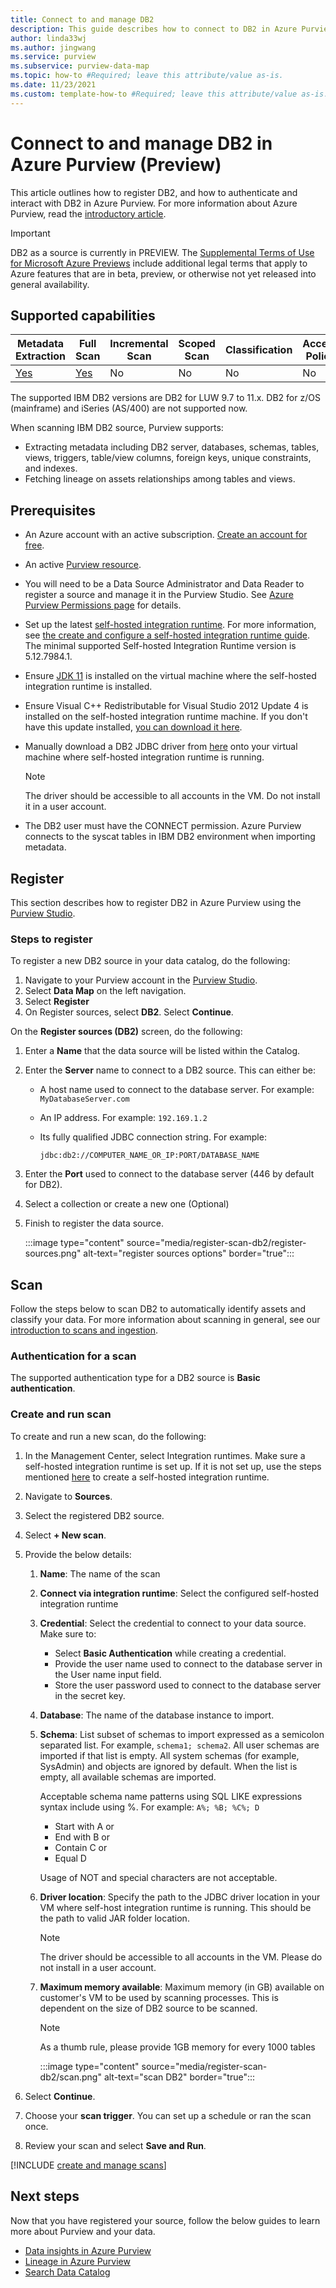 ```yaml
---
title: Connect to and manage DB2
description: This guide describes how to connect to DB2 in Azure Purview, and use Purview's features to scan and manage your DB2 source.
author: linda33wj
ms.author: jingwang
ms.service: purview
ms.subservice: purview-data-map
ms.topic: how-to #Required; leave this attribute/value as-is.
ms.date: 11/23/2021
ms.custom: template-how-to #Required; leave this attribute/value as-is.
---
```


# Connect to and manage DB2 in Azure Purview (Preview)

This article outlines how to register DB2, and how to authenticate and interact with DB2 in Azure Purview. For more information about Azure Purview, read the [introductory article](overview.md).

> [!IMPORTANT]
> DB2 as a source is currently in PREVIEW. The [Supplemental Terms of Use for Microsoft Azure Previews](https://azure.microsoft.com/support/legal/preview-supplemental-terms/) include additional legal terms that apply to Azure features that are in beta, preview, or otherwise not yet released into general availability.

## Supported capabilities

|**Metadata Extraction**|  **Full Scan**  |**Incremental Scan**|**Scoped Scan**|**Classification**|**Access Policy**|**Lineage**|
|---|---|---|---|---|---|---|
| [Yes](#register)| [Yes](#scan)| No | No | No | No| Yes|

The supported IBM DB2 versions are DB2 for LUW 9.7 to 11.x. DB2 for z/OS (mainframe) and iSeries (AS/400) are not supported now. 

When scanning IBM DB2 source, Purview supports:

- Extracting metadata including DB2 server, databases, schemas, tables, views, triggers, table/view columns, foreign keys, unique constraints, and indexes.
- Fetching lineage on assets relationships among tables and views.

## Prerequisites

* An Azure account with an active subscription. [Create an account for free](https://azure.microsoft.com/free/?WT.mc_id=A261C142F).

* An active [Purview resource](create-catalog-portal.md).

* You will need to be a Data Source Administrator and Data Reader to register a source and manage it in the Purview Studio. See [Azure Purview Permissions page](catalog-permissions.md) for details.

* Set up the latest [self-hosted integration runtime](https://www.microsoft.com/download/details.aspx?id=39717). For more information, see [the create and configure a self-hosted integration runtime guide](manage-integration-runtimes.md). The minimal supported Self-hosted Integration Runtime version is 5.12.7984.1.

* Ensure [JDK 11](https://www.oracle.com/java/technologies/javase/jdk11-archive-downloads.html) is installed on the virtual machine where the self-hosted integration runtime is installed.

* Ensure Visual C++ Redistributable for Visual Studio 2012 Update 4 is installed on the self-hosted integration runtime machine. If you don't have this update installed, [you can download it here](https://www.microsoft.com/download/details.aspx?id=30679).

* Manually download a DB2 JDBC driver from [here](https://www.ibm.com/support/pages/db2-jdbc-driver-versions-and-downloads) onto your virtual machine where self-hosted integration runtime is running.

    > [!Note]
    > The driver should be accessible to all accounts in the VM. Do not install it in a user account.

* The DB2 user must have the CONNECT permission. Azure Purview connects to the syscat tables in IBM DB2 environment when importing metadata.

## Register

This section describes how to register DB2 in Azure Purview using the [Purview Studio](https://web.purview.azure.com/).

### Steps to register

To register a new DB2 source in your data catalog, do the following:

1. Navigate to your Purview account in the [Purview Studio](https://web.purview.azure.com/resource/).
1. Select **Data Map** on the left navigation.
1. Select **Register**
1. On Register sources, select **DB2**. Select **Continue**.

On the **Register sources (DB2)** screen, do the following:

1. Enter a **Name** that the data source will be listed within the Catalog.

1. Enter the **Server** name to connect to a DB2 source. This can either be:
    * A host name used to connect to the database server. For example: `MyDatabaseServer.com`
    * An IP address. For example: `192.169.1.2`
    * Its fully qualified JDBC connection string. For example:

        ```
        jdbc:db2://COMPUTER_NAME_OR_IP:PORT/DATABASE_NAME
        ```

1. Enter the **Port** used to connect to the database server (446 by default for DB2).

1. Select a collection or create a new one (Optional)

1. Finish to register the data source.

    :::image type="content" source="media/register-scan-db2/register-sources.png" alt-text="register sources options" border="true":::

## Scan

Follow the steps below to scan DB2 to automatically identify assets and classify your data. For more information about scanning in general, see our [introduction to scans and ingestion](concept-scans-and-ingestion.md).

### Authentication for a scan

The supported authentication type for a DB2 source is **Basic authentication**.

### Create and run scan

To create and run a new scan, do the following:

1. In the Management Center, select Integration runtimes. Make sure a self-hosted integration runtime is set up. If it is not set up, use the steps mentioned [here](./manage-integration-runtimes.md) to create a self-hosted integration runtime.

1. Navigate to **Sources**.

1. Select the registered DB2 source.

1. Select **+ New scan**.

1. Provide the below details:

    1. **Name**: The name of the scan

    1. **Connect via integration runtime**: Select the configured self-hosted integration runtime

    1. **Credential**: Select the credential to connect to your data source. Make sure to:
        * Select **Basic Authentication** while creating a credential.
        * Provide the user name used to connect to the database server in the User name input field.
        * Store the user password used to connect to the database server in the secret key.

    1. **Database**: The name of the database instance to import.    
    
    1. **Schema**: List subset of schemas to import expressed as a semicolon separated list. For example, `schema1; schema2`. All user schemas are imported if that list is empty. All system schemas (for example, SysAdmin) and objects are ignored by default. When the list is empty, all available schemas are imported.

        Acceptable schema name patterns using SQL LIKE expressions syntax include using %. For example: `A%; %B; %C%; D`
        * Start with A or
        * End with B or
        * Contain C or
        * Equal D

        Usage of NOT and special characters are not acceptable.

    1. **Driver location**: Specify the path to the JDBC driver location in your VM where self-host integration runtime is running. This should be the path to valid JAR folder location.

        > [!Note]
        > The driver should be accessible to all accounts in the VM. Please do not install in a user account.

    1. **Maximum memory available**: Maximum memory (in GB) available on customer's VM to be used by scanning processes. This is dependent on the size of DB2 source to be scanned.

        > [!Note]
        > As a thumb rule, please provide 1GB memory for every 1000 tables

        :::image type="content" source="media/register-scan-db2/scan.png" alt-text="scan DB2" border="true":::

1. Select **Continue**.

1. Choose your **scan trigger**. You can set up a schedule or ran the scan once.

1. Review your scan and select **Save and Run**.

[!INCLUDE [create and manage scans](includes/view-and-manage-scans.md)]

## Next steps

Now that you have registered your source, follow the below guides to learn more about Purview and your data.

- [Data insights in Azure Purview](concept-insights.md)
- [Lineage in Azure Purview](catalog-lineage-user-guide.md)
- [Search Data Catalog](how-to-search-catalog.md)
